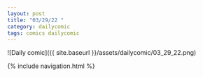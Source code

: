 ```yaml
---
layout: post
title: "03/29/22 "
category: dailycomic
tags: comics dailycomic
---
```

![Daily comic]({{ site.baseurl }}/assets/dailycomic/03_29_22.png)

{% include navigation.html %}

